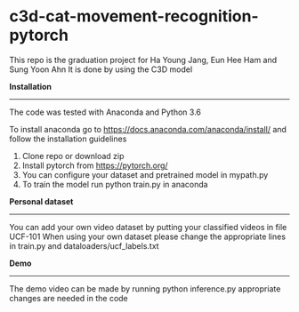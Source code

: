 # c3d-cat-movement-recognition-pytorch
This repo is the graduation project for Ha Young Jang, Eun Hee Ham and Sung Yoon Ahn
It is done by using the C3D model

<b>Installation</b>
<hr>
The code was tested with Anaconda and Python 3.6

To install anaconda go to https://docs.anaconda.com/anaconda/install/ and follow the installation guidelines
1) Clone repo or download zip
2) Install pytorch from https://pytorch.org/
3) You can configure your dataset and pretrained model in mypath.py
4) To train the model run 
  python train.py
   in anaconda
   
   
<b>Personal dataset</b>
<hr>
You can add your own video dataset by putting your classified videos in file UCF-101
When using your own dataset please change the appropriate lines in train.py and dataloaders/ucf_labels.txt


<b>Demo</b>
<hr>
The demo video can be made by running
python inference.py
appropriate changes are needed in the code
